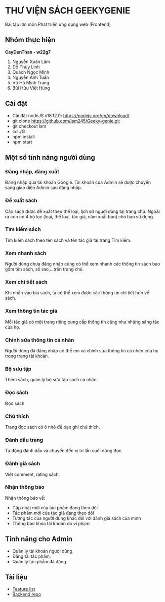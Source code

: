 # THƯ VIỆN SÁCH GEEKYGENIE

Bài tập lớn môn Phát triển ứng dụng web (Frontend)

## Nhóm thực hiện

**CayDenThan - w22g7**

1. Nguyễn Xuân Lâm
2. Đỗ Thùy Linh
3. Quách Ngọc Minh
4. Nguyễn Anh Tuấn
5. Vũ Hà Minh Trang
6. Bùi Hữu Việt Hùng

## Cài đặt

- Cài đặt nodeJS v18.12.0: <https://nodejs.org/en/download/>
- git clone <https://github.com/lam245/Geeky-genie.git>
- git checkout lam
- cd ./G
- npm install
- npm start

## Một số tính năng người dùng

### Đăng nhập, đăng xuất

Đăng nhập qua tài khoản Google. Tài khoản của Admin sẽ được chuyển sang giao diện Admin sau đăng nhập.

### Đề xuất sách

Các sách được đề xuất theo thể loại, lịch sử người dùng tại trang chủ. Ngoài ra còn có 4 bộ lọc (loại, thể loại, tác giả, năm xuất bản) cho bạn sử dụng.

### Tìm kiếm sách

Tìm kiếm sách theo tên sách và tên tác giả tại trang Tìm kiếm.

### Xem nhanh sách

Người dùng chưa đăng nhập cũng có thể xem nhanh các thông tin sách bao gồm tên sách, số sao,...trên trang chủ.

### Xem chi tiết sách

Khi nhấn vào bìa sách, ta có thể xem được các thông tin chi tiết hơn về sách.

### Xem thông tin tác giả

Mỗi tác giả có một trang riêng cung cấp thông tin cũng như những sáng tác của họ.

### Chỉnh sửa thông tin cá nhân

Người dùng đã đăng nhập có thể em và chỉnh sửa thông tin cá nhân của họ trong trang tài khoản.

### Bộ sưu tập

Thêm sách, quản lý bộ sưu tập sách cá nhân.

### Đọc sách

Đọc sách

### Chú thích

Trang đọc sách có ô nhỏ để bạn ghi chú thích.

### Đánh dấu trang

Tự động đánh dấu và chuyển đến vị trí lần cuối dừng đọc.

### Đánh giá sách

Viết comment, rating sách.

### Nhận thông báo

Nhận thông báo về:

- Cập nhật mới của tác phẩm đang theo dõi
- Tác phẩm mới của tác giả đang theo dõi
- Tương tác của người dùng khác đối với đánh giá sách của mình
- Thông báo khóa tài khoản do vi phạm

## Tính năng cho Admin

- Quản lý tài khoản người dùng.
- Đăng tải tác phẩm.
- Quản lý tác phẩm đã đăng.

## Tài liệu

- [Feature list](https://docs.google.com/spreadsheets/d/16_SqTAeuqi7YudJ4mNYvjmDNA3pg7s8gmrUuEo_QVOg/edit#gid=0)
- [Backend repo](https://github.com/beckachuu/temp-backend)
